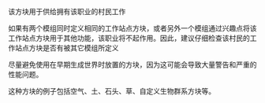 该方块用于供给拥有该职业的村民工作

如果有两个模组同时定义相同的工作站点方块，或者另外一个模组通过兴趣点将该工作站点方块用于其他功能，该职业将不起作用。因此，建议仔细检查该村民的工作站点方块是否有被其它模组所定义

尽量避免使用在早期生成世界时放置的方块，因为这可能会导致大量警告和严重的性能问题。

这种方块的例子包括空气、土、石头、草、自定义生物群系方块等。